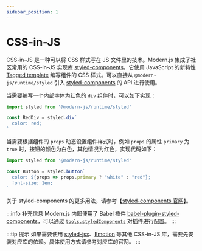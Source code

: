 ```yaml
---
sidebar_position: 1
---
```


# CSS-in-JS

CSS-in-JS 是一种可以将 CSS 样式写在 JS 文件里的技术。Modern.js 集成了社区常用的 CSS-in-JS 实现库 [styled-components](https://styled-components.com/)，它使用 JavaScript 的新特性 [Tagged template](https://developer.mozilla.org/en-US/docs/Web/JavaScript/Reference/Template_literals#tagged_templates) 编写组件的 CSS 样式。可以直接从 `@modern-js/runtime/styled` 引入 [styled-components](https://styled-components.com/) 的 API 进行使用。

当需要编写一个内部字体为红色的 `div` 组件时，可以如下实现：

```javascript
import styled from '@modern-js/runtime/styled'

const RedDiv = styled.div`
  color: red;
`
```

当需要根据组件的 `props` 动态设置组件样式时，例如 `props` 的属性 `primary` 为 `true` 时，按钮的颜色为白色，其他情况为红色，实现代码如下：

```javascript
import styled from '@modern-js/runtime/styled'

const Button = styled.button`
  color: ${props => props.primary ? "white" : "red"};
  font-size: 1em;
`
```

关于 styled-components 的更多用法，请参考【[styled-components 官网](https://styled-components.com/)】。

:::info 补充信息
Modern.js 内部使用了 Babel 插件 [babel-plugin-styled-components](https://github.com/styled-components/babel-plugin-styled-components)，可以通过 [`tools.styledComponents`](/docs/apis/config/tools/styled-components) 对插件进行配置。
:::

:::tip 提示
如果需要使用 [styled-jsx](https://www.npmjs.com/package/styled-jsx)、[Emotion](https://emotion.sh/) 等其他 CSS-in-JS 库，需要先安装对应库的依赖。具体使用方式请参考对应库的官网。
:::
